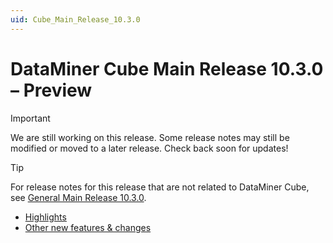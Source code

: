 ```yaml
---
uid: Cube_Main_Release_10.3.0
---
```


# DataMiner Cube Main Release 10.3.0 – Preview

> [!IMPORTANT]
> We are still working on this release. Some release notes may still be modified or moved to a later release. Check back soon for updates!

> [!TIP]
> For release notes for this release that are not related to DataMiner Cube, see [General Main Release 10.3.0](xref:General_Main_Release_10.3.0).

- [Highlights](xref:Cube_Main_Release_10.3.0_highlights)
- [Other new features & changes](xref:Cube_Main_Release_10.3.0_other_features_changes)

